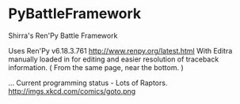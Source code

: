 PyBattleFramework
=================

Shirra's Ren'Py Battle Framework

Uses Ren'Py v6.18.3.761
http://www.renpy.org/latest.html
With Editra manually loaded in for editing and easier resolution of traceback information.
( From the same page, near the bottom. )

...  Current programming status - Lots of Raptors.
http://imgs.xkcd.com/comics/goto.png

